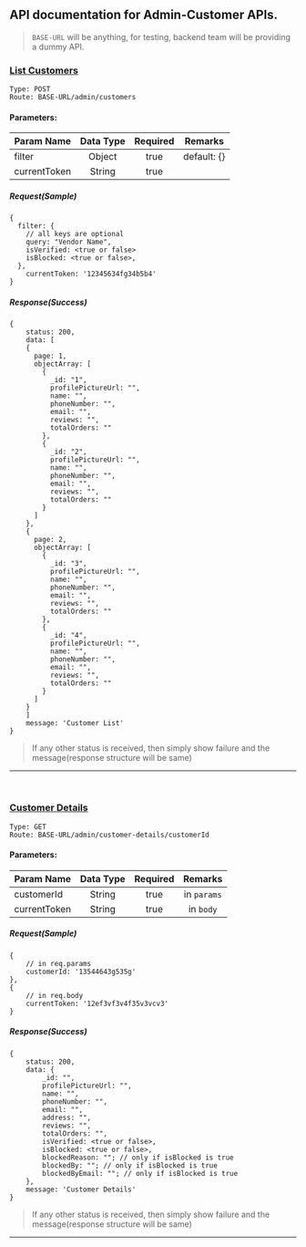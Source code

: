 ## API documentation for Admin-Customer APIs.

> `BASE-URL` will be anything, for testing, backend team will be providing a dummy API.

### <u>List Customers</u>

```
Type: POST
Route: BASE-URL/admin/customers
```

#### Parameters:

| Param Name   | Data Type | Required |   Remarks   |
| ------------ | :-------: | :------: | :---------: |
| filter       |  Object   |   true   | default: {} |
| currentToken |  String   |   true   |

##### Request(Sample)

```
{
  filter: {
    // all keys are optional
    query: "Vendor Name",
    isVerified: <true or false>
    isBlocked: <true or false>,
  },
	currentToken: '12345634fg34b5b4'
}
```

##### Response(Success)

```
{
	status: 200,
	data: [
    {
      page: 1,
      objectArray: [
        {
          _id: "1",
          profilePictureUrl: "",
          name: "",
          phoneNumber: "",
          email: "",
          reviews: "",
          totalOrders: ""
        },
        {
          _id: "2",
          profilePictureUrl: "",
          name: "",
          phoneNumber: "",
          email: "",
          reviews: "",
          totalOrders: ""
        }
      ]
    },
    {
      page: 2,
      objectArray: [
        {
          _id: "3",
          profilePictureUrl: "",
          name: "",
          phoneNumber: "",
          email: "",
          reviews: "",
          totalOrders: ""
        },
        {
          _id: "4",
          profilePictureUrl: "",
          name: "",
          phoneNumber: "",
          email: "",
          reviews: "",
          totalOrders: ""
        }
      ]
    }
	]
	message: 'Customer List'
}
```

> If any other status is received, then simply show failure and the message(response structure will be same)

---

</br>

### <u>Customer Details</u>

```
Type: GET
Route: BASE-URL/admin/customer-details/customerId
```

#### Parameters:

| Param Name   | Data Type | Required |   Remarks   |
| ------------ | :-------: | :------: | :---------: |
| customerId   |  String   |   true   | in `params` |
| currentToken |  String   |   true   |  in `body`  |

##### Request(Sample)

```
{
	// in req.params
	customerId: '13544643g535g'
},
{
	// in req.body
	currentToken: '12ef3vf3v4f35v3vcv3'
}
```

##### Response(Success)

```
{
	status: 200,
	data: {
		_id: "",
		profilePictureUrl: "",
		name: "",
		phoneNumber: "",
		email: "",
		address: "",
		reviews: "",
		totalOrders: "",
		isVerified: <true or false>,
		isBlocked: <true or false>,
		blockedReason: ""; // only if isBlocked is true
		blockedBy: ""; // only if isBlocked is true
		blockedByEmail: ""; // only if isBlocked is true
	},
	message: 'Customer Details'
}
```

> If any other status is received, then simply show failure and the message(response structure will be same)

---
